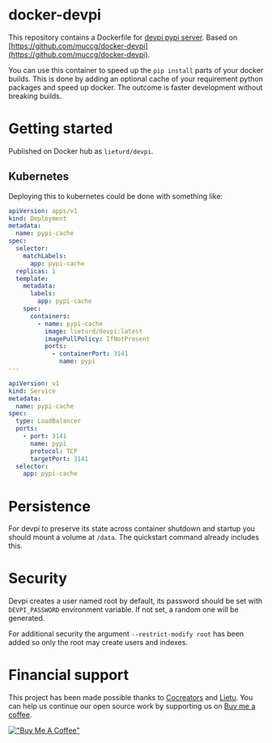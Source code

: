 docker-devpi
============

This repository contains a Dockerfile for [devpi pypi server](http://doc.devpi.net/latest/). Based on [https://github.com/muccg/docker-devpi](https://github.com/muccg/docker-devpi).

You can use this container to speed up the `pip install` parts of your 
docker builds. This is done by adding an optional cache of your 
requirement python packages and speed up docker. The outcome is faster 
development without breaking builds.

# Getting started

Published on Docker hub as `lieturd/devpi`.

## Kubernetes

Deploying this to kubernetes could be done with something like:

```yaml
apiVersion: apps/v1
kind: Deployment
metadata:
  name: pypi-cache
spec:
  selector:
    matchLabels:
      app: pypi-cache
  replicas: 1
  template:
    metadata:
      labels:
        app: pypi-cache
    spec:
      containers:
        - name: pypi-cache
          image: lieturd/devpi:latest
          imagePullPolicy: IfNotPresent
          ports:
            - containerPort: 3141
              name: pypi
---

apiVersion: v1
kind: Service
metadata:
  name: pypi-cache
spec:
  type: LoadBalancer
  ports:
    - port: 3141
      name: pypi
      protocol: TCP
      targetPort: 3141
  selector:
    app: pypi-cache
```

# Persistence

For devpi to preserve its state across container shutdown and startup you
should mount a volume at `/data`. The quickstart command already includes this.

# Security

Devpi creates a user named root by default, its password should be set
with `DEVPI_PASSWORD` environment variable. If not set, a random one
will be generated.

For additional security the argument `--restrict-modify root` has been
added so only the root may create users and indexes.


# Financial support

This project has been made possible thanks to [Cocreators](https://cocreators.ee) and [Lietu](https://lietu.net). You can help us continue our open source work by supporting us on [Buy me a coffee](https://www.buymeacoffee.com/cocreators).

[!["Buy Me A Coffee"](https://www.buymeacoffee.com/assets/img/custom_images/orange_img.png)](https://www.buymeacoffee.com/cocreators)
